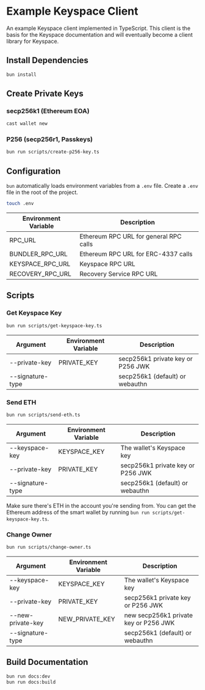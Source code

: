 # Example Keyspace Client

An example Keyspace client implemented in TypeScript. This client is the basis for the Keyspace documentation and will eventually become a client library for Keyspace.

## Install Dependencies
```bash
bun install
```

## Create Private Keys

### secp256k1 (Ethereum EOA)

```bash
cast wallet new
```

### P256 (secp256r1, Passkeys)

```bash
bun run scripts/create-p256-key.ts
```

## Configuration

`bun` automatically loads environment variables from a `.env` file. Create a `.env` file in the root of the project.

```bash
touch .env
```

| Environment Variable | Description |
| --- | --- |
| RPC_URL | Ethereum RPC URL for general RPC calls |
| BUNDLER_RPC_URL | Ethereum RPC URL for ERC-4337 calls |
| KEYSPACE_RPC_URL | Keyspace RPC URL |
| RECOVERY_RPC_URL | Recovery Service RPC URL |

## Scripts

### Get Keyspace Key
```bash
bun run scripts/get-keyspace-key.ts
```

| Argument | Environment Variable | Description |
| --- | --- | --- |
| --private-key | PRIVATE_KEY | secp256k1 private key or P256 JWK |
| --signature-type | | secp256k1 (default) or webauthn |

### Send ETH
```bash
bun run scripts/send-eth.ts
```

| Argument | Environment Variable | Description |
| --- | --- | --- |
| --keyspace-key | KEYSPACE_KEY | The wallet's Keyspace key |
| --private-key | PRIVATE_KEY | secp256k1 private key or P256 JWK |
| --signature-type | | secp256k1 (default) or webauthn |

Make sure there's ETH in the account you're sending from. You can get the Ethereum address of the smart wallet by running `bun run scripts/get-keyspace-key.ts`.


### Change Owner
```bash
bun run scripts/change-owner.ts
```

| Argument | Environment Variable | Description |
| --- | --- | --- |
| --keyspace-key | KEYSPACE_KEY | The wallet's Keyspace key |
| --private-key | PRIVATE_KEY | secp256k1 private key or P256 JWK |
| --new-private-key | NEW_PRIVATE_KEY | new secp256k1 private key or P256 JWK |
| --signature-type | | secp256k1 (default) or webauthn |

## Build Documentation

```bash
bun run docs:dev
bun run docs:build
```
